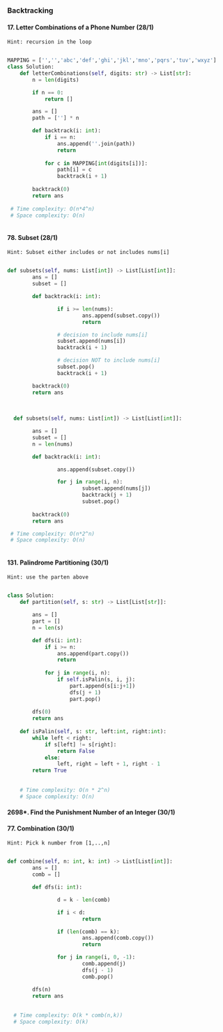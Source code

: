 ### Backtracking 



#### 17. Letter Combinations of a Phone Number (28/1)



`Hint: recursion in the loop`



```python

MAPPING = ['','','abc','def','ghi','jkl','mno','pqrs','tuv','wxyz']
class Solution:
    def letterCombinations(self, digits: str) -> List[str]:
        n = len(digits)

        if n == 0:
            return []

        ans = []
        path = [''] * n

        def backtrack(i: int):
            if i == n:
                ans.append(''.join(path))
                return 
            
            for c in MAPPING[int(digits[i])]:
                path[i] = c
                backtrack(i + 1)
        
        backtrack(0)
        return ans
      
 # Time complexity: O(n*4^n)
 # Space complexity: O(n) 
  
```



#### 78. Subset (28/1)

`Hint: Subset either includes or not includes nums[i]`

```python

def subsets(self, nums: List[int]) -> List[List[int]]:
		ans = []
		subset = []

		def backtrack(i: int):

				if i >= len(nums):
						ans.append(subset.copy())
						return

				# decision to include nums[i]
				subset.append(nums[i])
				backtrack(i + 1)

				# decision NOT to include nums[i]
				subset.pop()
				backtrack(i + 1)

		backtrack(0)
		return ans
  
  
  
  def subsets(self, nums: List[int]) -> List[List[int]]:

		ans = []
		subset = []
		n = len(nums)

		def backtrack(i: int):

				ans.append(subset.copy())

				for j in range(i, n):
						subset.append(nums[j])
						backtrack(j + 1)
						subset.pop()
		
		backtrack(0)
		return ans

 # Time complexity: O(n*2^n)
 # Space complexity: O(n) 
  
```



#### 131. Palindrome Partitioning (30/1)



`Hint: use the parten above`



```python

class Solution:
    def partition(self, s: str) -> List[List[str]]:

        ans = []
        part = []
        n = len(s)

        def dfs(i: int):
            if i >= n:
                ans.append(part.copy())
                return
            
            for j in range(i, n):
                if self.isPalin(s, i, j):
                    part.append(s[i:j+1])
                    dfs(j + 1)
                    part.pop()
            
        dfs(0)
        return ans
        
    def isPalin(self, s: str, left:int, right:int):
        while left < right:
            if s[left] != s[right]:
                return False
            else:
                left, right = left + 1, right - 1
        return True
      
      
    # Time complexity: O(n * 2^n)
    # Space complexity: O(n)

```



#### 2698*. Find the Punishment Number of an Integer (30/1)





#### 77. Combination (30/1)

`Hint: Pick k number from [1,..,n]`

```python

def combine(self, n: int, k: int) -> List[List[int]]:
		ans = []
		comb = []

		def dfs(i: int):

				d = k - len(comb)

				if i < d:
						return

				if (len(comb) == k):
						ans.append(comb.copy())
						return

				for j in range(i, 0, -1):
						comb.append(j)
						dfs(j - 1)
						comb.pop()

		dfs(n)
		return ans
  
  
  # Time complexity: O(k * comb(n,k))
  # Space complexity: O(k)
  
```









